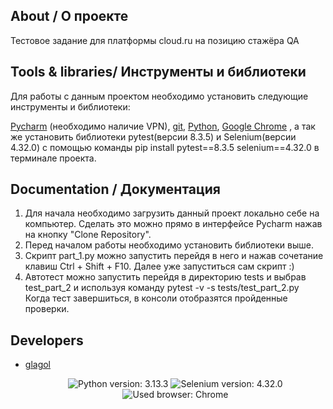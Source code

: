 ## About / О проекте

Тестовое задание для платформы cloud.ru на позицию стажёра QA

## Tools & libraries/ Инструменты и библиотеки

Для работы с данным проектом необходимо установить следующие инструменты и библиотеки:

[Pycharm](https://www.jetbrains.com/pycharm/download/) (необходимо наличие VPN), [git](https://git-scm.com/downloads), [Python](https://www.python.org/downloads/release/python-3133/), [Google Chrome](https://www.google.com/intl/ru_ru/chrome/) , а так же установить библиотеки pytest(версии 8.3.5) и Selenium(версии 4.32.0) с помощью команды pip install pytest==8.3.5 selenium==4.32.0 в терминале проекта.

## Documentation / Документация

1. Для начала необходимо загрузить данный проект локально себе на компьютер. Сделать это можно прямо в интерфейсе Pycharm нажав на кнопку "Clone Repository".
2. Перед началом работы необходимо установить библиотеки выше.
3. Скрипт part_1.py можно запустить перейдя в него и нажав сочетание клавиш Ctrl + Shift + F10. Далее уже запуститься сам скрипт :)
4. Автотест можно запустить перейдя в директорию tests и выбрав test_part_2 и используя команду pytest -v -s tests/test_part_2.py 
Когда тест завершиться, в консоли отобразятся пройденные проверки.

## Developers

- [glagol](https://github.com/glag0ll)

  <p align="center">
   <img src="https://img.shields.io/badge/Python version-3.13.3-green" alt="Python version: 3.13.3">
   <img src="https://img.shields.io/badge/Selenium version-4.32.0-brightgreen" alt="Selenium version: 4.32.0">
   <img src="https://img.shields.io/badge/Used browser-Chrome-blue" alt="Used browser: Chrome">
</p>
